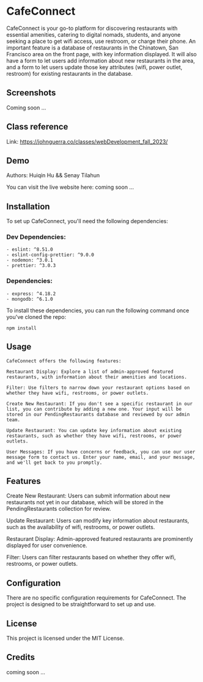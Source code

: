 # CafeConnect

CafeConnect is your go-to platform for discovering restaurants with essential amenities, catering to digital nomads, students, and anyone seeking a place to get wifi access, use restroom, or charge their phone. An important feature is a database of restaurants in the Chinatown, San Francisco area on the front page, with key information displayed. It will also have a form to let users add information about new restaurants in the area, and a form to let users update those key attributes (wifi, power outlet, restroom) for existing restaurants in the database.

## Screenshots

Coming soon ...

<!-- <img width="1474" alt="image" src="https://github.com/senay-tilahun/personal-portfolio/assets/116685542/c6741217-20c9-4288-a881-58b71342b6eb"> -->

## Class reference

Link: https://johnguerra.co/classes/webDevelopment_fall_2023/

## Demo

Authors:
Huiqin Hu && Senay Tilahun

You can visit the live website here: coming soon ...

## Installation

To set up CafeConnect, you'll need the following dependencies:

### Dev Dependencies:

```
- eslint: ^8.51.0
- eslint-config-prettier: ^9.0.0
- nodemon: ^3.0.1
- prettier: ^3.0.3
```

### Dependencies:

```
- express: ^4.18.2
- mongodb: ^6.1.0
```

To install these dependencies, you can run the following command once you've cloned the repo:

`npm install`

## Usage

```
CafeConnect offers the following features:

Restaurant Display: Explore a list of admin-approved featured restaurants, with information about their amenities and locations.

Filter: Use filters to narrow down your restaurant options based on whether they have wifi, restrooms, or power outlets.

Create New Restaurant: If you don't see a specific restaurant in our list, you can contribute by adding a new one. Your input will be stored in our PendingRestaurants database and reviewed by our admin team.

Update Restaurant: You can update key information about existing restaurants, such as whether they have wifi, restrooms, or power outlets.

User Messages: If you have concerns or feedback, you can use our user message form to contact us. Enter your name, email, and your message, and we'll get back to you promptly.
```

## Features

Create New Restaurant: Users can submit information about new restaurants not yet in our database, which will be stored in the PendingRestaurants collection for review.

Update Restaurant: Users can modify key information about restaurants, such as the availability of wifi, restrooms, or power outlets.

Restaurant Display: Admin-approved featured restaurants are prominently displayed for user convenience.

Filter: Users can filter restaurants based on whether they offer wifi, restrooms, or power outlets.

## Configuration

There are no specific configuration requirements for CafeConnect. The project is designed to be straightforward to set up and use.

## License

This project is licensed under the MIT License.

## Credits

coming soon ...
